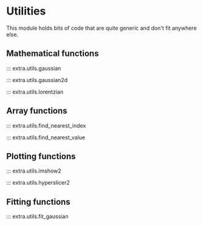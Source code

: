 # Utilities
This module holds bits of code that are quite generic and don't fit anywhere
else.

## Mathematical functions

::: extra.utils.gaussian

::: extra.utils.gaussian2d

::: extra.utils.lorentzian

## Array functions

::: extra.utils.find_nearest_index

::: extra.utils.find_nearest_value

## Plotting functions

::: extra.utils.imshow2

::: extra.utils.hyperslicer2

## Fitting functions

::: extra.utils.fit_gaussian
